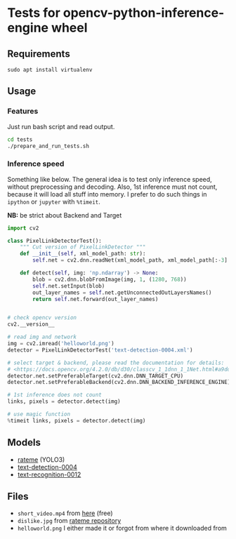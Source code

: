 # Tests for opencv-python-inference-engine wheel

## Requirements

`sudo apt install virtualenv`

## Usage

### Features

Just run bash script and read output.

```bash
cd tests
./prepare_and_run_tests.sh
```

### Inference speed

Something like below. The general idea is to test only inference speed, without preprocessing and decoding.
Also, 1st inference must not count, because it will load all stuff into memory.
I prefer to do such things in `ipython` or `jupyter` with `%timeit`.

**NB:** be strict about Backend and Target

```python
import cv2

class PixelLinkDetectorTest():
    """ Cut version of PixelLinkDetector """
    def __init__(self, xml_model_path: str):
        self.net = cv2.dnn.readNet(xml_model_path, xml_model_path[:-3] + 'bin')

    def detect(self, img: 'np.ndarray') -> None:
        blob = cv2.dnn.blobFromImage(img, 1, (1280, 768))
        self.net.setInput(blob)
        out_layer_names = self.net.getUnconnectedOutLayersNames()
        return self.net.forward(out_layer_names)


# check opencv version
cv2.__version__

# read img and network
img = cv2.imread('helloworld.png')
detector = PixelLinkDetectorTest('text-detection-0004.xml')

# select target & backend, please read the documentation for details:
# <https://docs.opencv.org/4.2.0/db/d30/classcv_1_1dnn_1_1Net.html#a9dddbefbc7f3defbe3eeb5dc3d3483f4>
detector.net.setPreferableTarget(cv2.dnn.DNN_TARGET_CPU)
detector.net.setPreferableBackend(cv2.dnn.DNN_BACKEND_INFERENCE_ENGINE)

# 1st inference does not count
links, pixels = detector.detect(img)

# use magic function
%timeit links, pixels = detector.detect(img)
```


## Models

+ [rateme](https://github.com/heyml/rateme) (YOLO3)
+ [text-detection-0004](https://github.com/opencv/open_model_zoo/blob/master/models/intel/text-detection-0004/description/text-detection-0004.md)
+ [text-recognition-0012](https://github.com/opencv/open_model_zoo/blob/master/models/intel/text-recognition-0012/description/text-recognition-0012.md)

## Files

+ `short_video.mp4` from [here](https://www.pexels.com/video/a-cattails-fluff-floats-in-air-2156021/)  (free)
+ `dislike.jpg` from [rateme repository](https://github.com/heyml/rateme/tree/master/test_imgs)
+ `helloworld.png` I either made it or forgot from where it downloaded from
